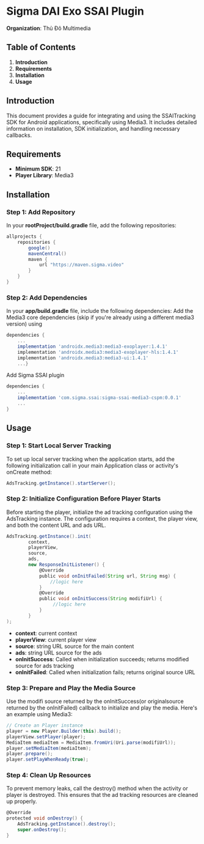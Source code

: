 # Sigma DAI Exo SSAI Plugin
**Organization**:  Thủ Đô Multimedia


## Table of Contents
1. **Introduction**
2. **Requirements**
3. **Installation**
4. **Usage**

## Introduction

This document provides a guide for integrating and using the SSAITracking SDK for Android applications, specifically using Media3. It includes detailed information on installation, SDK initialization, and handling necessary callbacks.



## Requirements

- **Minimum SDK**: 21
- **Player Library**: Media3

## Installation

### Step 1: Add Repository

In your **rootProject/build.gradle** file, add the following repositories:

```groovy
allprojects {
    repositories {
        google()
        mavenCentral()
        maven {
            url "https://maven.sigma.video"
        }
    }
}
```

### Step 2: Add Dependencies

In your **app/build.gradle** file, include the following dependencies:
Add the Media3 core dependencies (skip if you're already using a different media3 version) using
```groovy
dependencies {
    ...
    implementation 'androidx.media3:media3-exoplayer:1.4.1'
    implementation 'androidx.media3:media3-exoplayer-hls:1.4.1'
    implementation 'androidx.media3:media3-ui:1.4.1'
    ...}
```
Add Sigma SSAI plugin
```groovy
dependencies {
    ...
    implementation 'com.sigma.ssai:sigma-ssai-media3-cspm:0.0.1'
    ...
}
```

## Usage
### Step 1: Start Local Server Tracking
To set up local server tracking when the application starts, add the following initialization call in your main Application class or activity's onCreate method:

```groovy
AdsTracking.getInstance().startServer();
```

### Step 2: Initialize Configuration Before Player Starts
Before starting the player, initialize the ad tracking configuration using the AdsTracking instance. The configuration requires a context, the player view, and both the content URL and ads URL.


```groovy
AdsTracking.getInstance().init(
        context, 
        playerView, 
        source,
        ads,
        new ResponseInitListener() {
            @Override
            public void onInitFailed(String url, String msg) {
                //logic here
            }
            @Override
            public void onInitSuccess(String modifiUrl) {
                 //logic here
            }
        }
);
```
- **context**: current context
- **playerView**:  current player view
- **source**: string URL source for the main content
- **ads**: string URL source for the ads
- **onInitSuccess**: Called when initialization succeeds; returns modified source for ads tracking
- **onInitFailed**: Called when initialization fails; returns original source URL



### Step 3: Prepare and Play the Media Source
Use the modifi source returned by the onInitSuccess(or originalsource returned by the onInitFailed) callback to initialize and play the media. Here's an example using Media3:

```groovy
// Create an Player instance
player = new Player.Builder(this).build();
playerView.setPlayer(player);
MediaItem mediaItem = MediaItem.fromUri(Uri.parse(modifiUrl));
player.setMediaItem(mediaItem);
player.prepare();
player.setPlayWhenReady(true);
```

### Step 4: Clean Up Resources
To prevent memory leaks, call the destroy() method when the activity or player is destroyed. This ensures that the ad tracking resources are cleaned up properly.

```groovy
@Override
protected void onDestroy() {
    AdsTracking.getInstance().destroy();
    super.onDestroy();
}
```

